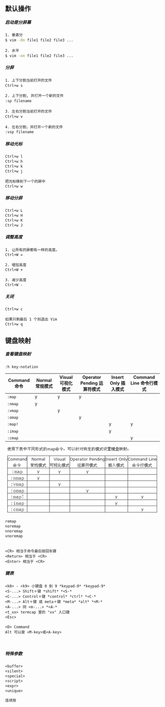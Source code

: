 ## 默认操作

##### 启动是分屏幕

```bash
1. 垂直分
$ vim -On file1 file2 file3 ...

2. 水平
$ vim -on file1 file2 file3 ...
```

##### 分屏

```bash
1. 上下分割当前打开的文件
Ctrl+w s

2. 上下分割, 并打开一个新的文件
:sp filename

3. 左右分割当前打开的文件
Ctrl+w v

4. 左右分割，并打开一个新的文件
:vsp filename
```

##### 移动光标

```
Ctrl+w l
Ctrl+w h
Ctrl+w k
Ctrl+w j

把光标移到下一个的屏中
Ctrl+w w
```

##### 移动分屏

```
Ctrl+w L
Ctrl+w H
Ctrl+w K
Ctrl+w J
```

##### 调整高度

```
1. 让所有的屏都有一样的高度。
Ctrl+W =

2. 增加高度
Ctrl+W +

3. 减少高度
Ctrl+W -
```

##### 关闭

```
Ctrl+w c

如果只剩最后 1 个则退出 Vim
Ctrl+w q
```

## 键盘映射

##### 查看键盘映射

```
:h key-notation
```



| Command 命令 | Normal  常规模式 | Visual 可视化模式 | Operator Pending 运算符模式 | Insert Only 插入模式 | Command Line 命令行模式 |
| ------------ | ---------------- | ----------------- | --------------------------- | -------------------- | ----------------------- |
| `:map`       | y                | y                 | y                           |                      |                         |
| `:nmap`      | y                |                   |                             |                      |                         |
| `:vmap`      |                  | y                 |                             |                      |                         |
| `:omap`      |                  |                   | y                           |                      |                         |
| `:map!`      |                  |                   |                             | y                    | y                       |
| `:imap`      |                  |                   |                             | y                    |                         |
| `:cmap`      |                  |                   |                             |                      | y                       |

![vim键盘映射](./image/vim键盘映射.png)

```
remap
noremap
nnoremap
vnoremap


<CR> 相当于命令最后按回车键
<Return> 相当于 <CR>
<Enter> 相当于 <CR>
```

##### 键表

```
<k0> - <k9> 小键盘 0 到 9 *keypad-0* *keypad-9* 
<S-...> Shift＋键 *shift* *<S-* 
<C-...> Control＋键 *control* *ctrl* *<C-* 
<M-...> Alt＋键 或 meta＋键 *meta* *alt* *<M-* 
<A-...> 同 <m-...> *<A-* 
<t_xx> termcap 里的 "xx" 入口键
<Esc>

<D> Command
Alt 可以是 <M-key>或<A-key>



```

##### 特殊参数

```
<buffer> 
<silent> 
<special> 
<script> 
<expr> 
<unique> 
```



```
连续按


```

